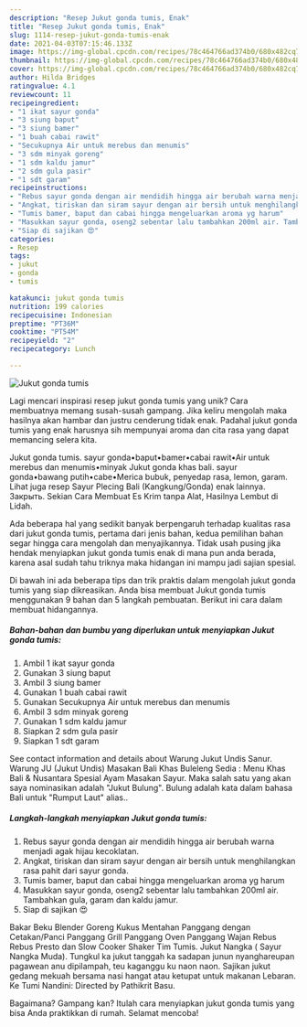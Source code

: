 ```yaml
---
description: "Resep Jukut gonda tumis, Enak"
title: "Resep Jukut gonda tumis, Enak"
slug: 1114-resep-jukut-gonda-tumis-enak
date: 2021-04-03T07:15:46.133Z
image: https://img-global.cpcdn.com/recipes/78c464766ad374b0/680x482cq70/jukut-gonda-tumis-foto-resep-utama.jpg
thumbnail: https://img-global.cpcdn.com/recipes/78c464766ad374b0/680x482cq70/jukut-gonda-tumis-foto-resep-utama.jpg
cover: https://img-global.cpcdn.com/recipes/78c464766ad374b0/680x482cq70/jukut-gonda-tumis-foto-resep-utama.jpg
author: Hilda Bridges
ratingvalue: 4.1
reviewcount: 11
recipeingredient:
- "1 ikat sayur gonda"
- "3 siung baput"
- "3 siung bamer"
- "1 buah cabai rawit"
- "Secukupnya Air untuk merebus dan menumis"
- "3 sdm minyak goreng"
- "1 sdm kaldu jamur"
- "2 sdm gula pasir"
- "1 sdt garam"
recipeinstructions:
- "Rebus sayur gonda dengan air mendidih hingga air berubah warna menjadi agak hijau kecoklatan."
- "Angkat, tiriskan dan siram sayur dengan air bersih untuk menghilangkan rasa pahit dari sayur gonda."
- "Tumis bamer, baput dan cabai hingga mengeluarkan aroma yg harum"
- "Masukkan sayur gonda, oseng2 sebentar lalu tambahkan 200ml air. Tambahkan gula, garam dan kaldu jamur."
- "Siap di sajikan 😍"
categories:
- Resep
tags:
- jukut
- gonda
- tumis

katakunci: jukut gonda tumis 
nutrition: 199 calories
recipecuisine: Indonesian
preptime: "PT36M"
cooktime: "PT54M"
recipeyield: "2"
recipecategory: Lunch

---
```



![Jukut gonda tumis](https://img-global.cpcdn.com/recipes/78c464766ad374b0/680x482cq70/jukut-gonda-tumis-foto-resep-utama.jpg)

Lagi mencari inspirasi resep jukut gonda tumis yang unik? Cara membuatnya memang susah-susah gampang. Jika keliru mengolah maka hasilnya akan hambar dan justru cenderung tidak enak. Padahal jukut gonda tumis yang enak harusnya sih mempunyai aroma dan cita rasa yang dapat memancing selera kita.

Jukut gonda tumis. sayur gonda•baput•bamer•cabai rawit•Air untuk merebus dan menumis•minyak Jukut gonda khas bali. sayur gonda•bawang putih•cabe•Merica bubuk, penyedap rasa, lemon, garam. Lihat juga resep Sayur Plecing Bali (Kangkung/Gonda) enak lainnya. Закрыть. Sekian Cara Membuat Es Krim tanpa Alat, Hasilnya Lembut di Lidah.

Ada beberapa hal yang sedikit banyak berpengaruh terhadap kualitas rasa dari jukut gonda tumis, pertama dari jenis bahan, kedua pemilihan bahan segar hingga cara mengolah dan menyajikannya. Tidak usah pusing jika hendak menyiapkan jukut gonda tumis enak di mana pun anda berada, karena asal sudah tahu triknya maka hidangan ini mampu jadi sajian spesial.


Di bawah ini ada beberapa tips dan trik praktis dalam mengolah jukut gonda tumis yang siap dikreasikan. Anda bisa membuat Jukut gonda tumis menggunakan 9 bahan dan 5 langkah pembuatan. Berikut ini cara dalam membuat hidangannya.

<!--inarticleads1-->

##### Bahan-bahan dan bumbu yang diperlukan untuk menyiapkan Jukut gonda tumis:

1. Ambil 1 ikat sayur gonda
1. Gunakan 3 siung baput
1. Ambil 3 siung bamer
1. Gunakan 1 buah cabai rawit
1. Gunakan Secukupnya Air untuk merebus dan menumis
1. Ambil 3 sdm minyak goreng
1. Gunakan 1 sdm kaldu jamur
1. Siapkan 2 sdm gula pasir
1. Siapkan 1 sdt garam


See contact information and details about Warung Jukut Undis Sanur. Warung JU (Jukut Undis) Masakan Bali Khas Buleleng Sedia : Menu Khas Bali &amp; Nusantara Spesial Ayam Masakan Sayur. Maka salah satu yang akan saya nominasikan adalah &#34;Jukut Bulung&#34;. Bulung adalah kata dalam bahasa Bali untuk &#34;Rumput Laut&#34; alias.. 

<!--inarticleads2-->

##### Langkah-langkah menyiapkan Jukut gonda tumis:

1. Rebus sayur gonda dengan air mendidih hingga air berubah warna menjadi agak hijau kecoklatan.
1. Angkat, tiriskan dan siram sayur dengan air bersih untuk menghilangkan rasa pahit dari sayur gonda.
1. Tumis bamer, baput dan cabai hingga mengeluarkan aroma yg harum
1. Masukkan sayur gonda, oseng2 sebentar lalu tambahkan 200ml air. Tambahkan gula, garam dan kaldu jamur.
1. Siap di sajikan 😍


Bakar Beku Blender Goreng Kukus Mentahan Panggang dengan Cetakan/Panci Panggang Grill Panggang Oven Panggang Wajan Rebus Rebus Presto dan Slow Cooker Shaker Tim Tumis. Jukut Nangka ( Sayur Nangka Muda). Tungkul ka jukut tanggah ka sadapan junun nyanghareupan pagawean anu dipilampah, teu kaganggu ku naon naon. Sajikan jukut gedang mekuah bersama nasi hangat atau ketupat untuk makanan Lebaran. Ke Tumi Nandini: Directed by Pathikrit Basu. 

Bagaimana? Gampang kan? Itulah cara menyiapkan jukut gonda tumis yang bisa Anda praktikkan di rumah. Selamat mencoba!
